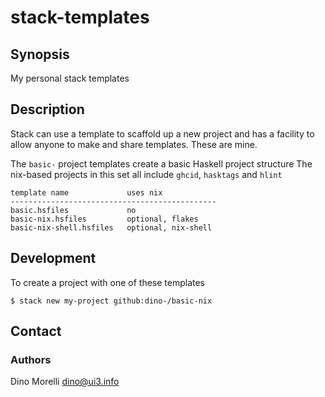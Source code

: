 # stack-templates


## Synopsis

My personal stack templates


## Description

Stack can use a template to scaffold up a new project and has a facility to
allow anyone to make and share templates. These are mine.

The `basic-` project templates create a basic Haskell project structure
The nix-based projects in this set all include `ghcid`, `hasktags` and `hlint`

    template name             uses nix
    ----------------------------------------------
    basic.hsfiles             no
    basic-nix.hsfiles         optional, flakes
    basic-nix-shell.hsfiles   optional, nix-shell

## Development

To create a project with one of these templates

    $ stack new my-project github:dino-/basic-nix


## Contact

### Authors

Dino Morelli <dino@ui3.info>
